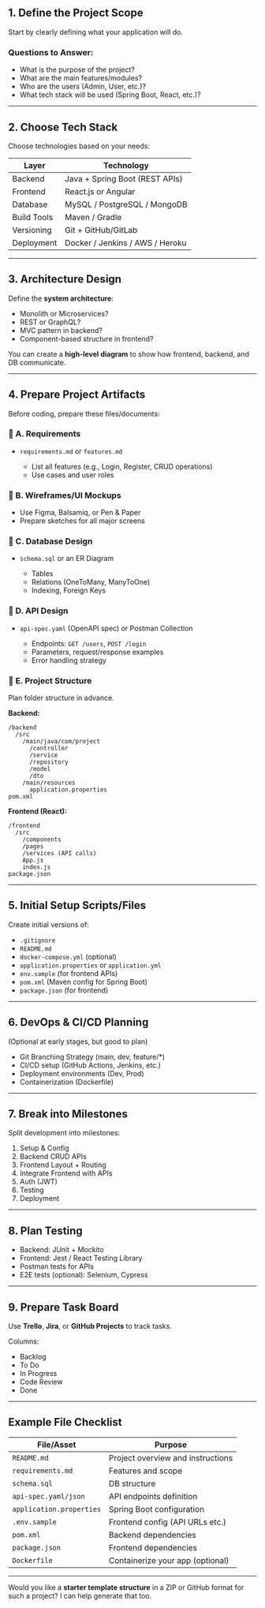 
## 1. **Define the Project Scope**

Start by clearly defining what your application will do.

### Questions to Answer:

* What is the purpose of the project?
* What are the main features/modules?
* Who are the users (Admin, User, etc.)?
* What tech stack will be used (Spring Boot, React, etc.)?

---

## 2. **Choose Tech Stack**

Choose technologies based on your needs:

| Layer       | Technology                      |
| ----------- | ------------------------------- |
| Backend     | Java + Spring Boot (REST APIs)  |
| Frontend    | React.js or Angular             |
| Database    | MySQL / PostgreSQL / MongoDB    |
| Build Tools | Maven / Gradle                  |
| Versioning  | Git + GitHub/GitLab             |
| Deployment  | Docker / Jenkins / AWS / Heroku |

---

## 3. **Architecture Design**

Define the **system architecture**:

* Monolith or Microservices?
* REST or GraphQL?
* MVC pattern in backend?
* Component-based structure in frontend?

You can create a **high-level diagram** to show how frontend, backend, and DB communicate.

---

## 4. **Prepare Project Artifacts**

Before coding, prepare these files/documents:

### 🔹 A. Requirements

* `requirements.md` or `features.md`

  * List all features (e.g., Login, Register, CRUD operations)
  * Use cases and user roles

### 🔹 B. Wireframes/UI Mockups

* Use Figma, Balsamiq, or Pen & Paper
* Prepare sketches for all major screens

### 🔹 C. Database Design

* `schema.sql` or an ER Diagram

  * Tables
  * Relations (OneToMany, ManyToOne)
  * Indexing, Foreign Keys

### 🔹 D. API Design

* `api-spec.yaml` (OpenAPI spec) or Postman Collection

  * Endpoints: `GET /users`, `POST /login`
  * Parameters, request/response examples
  * Error handling strategy

### 🔹 E. Project Structure

Plan folder structure in advance.

**Backend:**

```
/backend
  /src
    /main/java/com/project
      /controller
      /service
      /repository
      /model
      /dto
    /main/resources
      application.properties
pom.xml
```

**Frontend (React):**

```
/frontend
  /src
    /components
    /pages
    /services (API calls)
    App.js
    index.js
package.json
```

---

## 5. **Initial Setup Scripts/Files**

Create initial versions of:

* `.gitignore`
* `README.md`
* `docker-compose.yml` (optional)
* `application.properties` or `application.yml`
* `env.sample` (for frontend APIs)
* `pom.xml` (Maven config for Spring Boot)
* `package.json` (for frontend)

---

## 6. **DevOps & CI/CD Planning**

(Optional at early stages, but good to plan)

* Git Branching Strategy (main, dev, feature/\*)
* CI/CD setup (GitHub Actions, Jenkins, etc.)
* Deployment environments (Dev, Prod)
* Containerization (Dockerfile)

---

## 7. **Break into Milestones**

Split development into milestones:

1. Setup & Config
2. Backend CRUD APIs
3. Frontend Layout + Routing
4. Integrate Frontend with APIs
5. Auth (JWT)
6. Testing
7. Deployment

---

## 8. **Plan Testing**

* Backend: JUnit + Mockito
* Frontend: Jest / React Testing Library
* Postman tests for APIs
* E2E tests (optional): Selenium, Cypress

---

## 9. **Prepare Task Board**

Use **Trello**, **Jira**, or **GitHub Projects** to track tasks.

Columns:

* Backlog
* To Do
* In Progress
* Code Review
* Done

---

## Example File Checklist

| File/Asset               | Purpose                           |
| ------------------------ | --------------------------------- |
| `README.md`              | Project overview and instructions |
| `requirements.md`        | Features and scope                |
| `schema.sql`             | DB structure                      |
| `api-spec.yaml/json`     | API endpoints definition          |
| `application.properties` | Spring Boot configuration         |
| `.env.sample`            | Frontend config (API URLs etc.)   |
| `pom.xml`                | Backend dependencies              |
| `package.json`           | Frontend dependencies             |
| `Dockerfile`             | Containerize your app (optional)  |

---

Would you like a **starter template structure** in a ZIP or GitHub format for such a project? I can help generate that too.
